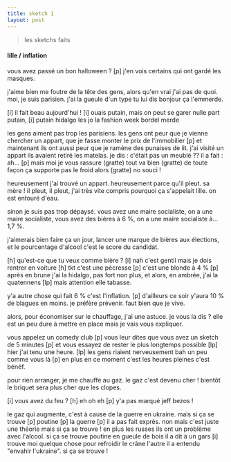 ```yaml
---
title: sketch 1
layout: post
---
```


> les sketchs faits

#### lille / inflation

vous avez passé un bon halloween ?
[p]
j'en vois certains qui ont gardé les masques.

j'aime bien me foutre de la tête des gens,
alors qu'en vrai j'ai pas de quoi.
moi, je suis parisien.
j'ai la gueule d'un type 
tu lui dis bonjour ça l'emmerde.

[i] il fait beau aujourd'hui !
[i] ouais putain, mais on peut se garer nulle part putain, 
[i] putain hidalgo les jo la fashion week bordel merde

les gens aiment pas trop les parisiens.
les gens ont peur que je vienne chercher un appart,
que je fasse monter le prix de l'immobilier
[p]
et maintenant ils ont aussi peur que je ramène des punaises de lit.
j'ai visité un appart
ils avaient retiré les matelas.
je dis : c'était pas un meublé ??
il a fait : ah... [p]
mais moi je vous rassure (gratte)
tout va bien (gratte)
de toute façon ça supporte pas le froid alors (gratte)
no souci !

heureusement j'ai trouvé un appart.
heureusement parce qu'il pleut.
sa mère !
il pleut, il pleut,
j'ai très vite compris pourquoi ça s'appelait lille.
on est entouré d'eau.

sinon je suis pas trop dépaysé.
vous avez une maire socialiste, on a une maire socialiste,
vous avez des bières à 6 %,
on a une maire socialiste à... 1,7 %.

j'aimerais bien faire ça un jour,
lancer une marque de bières aux élections,
et le pourcentage d'alcool c'est le score du candidat.

[h] qu'est-ce que tu veux comme bière ?
[i] nah c'est gentil mais je dois rentrer en voiture
[h] tkt c'est une pécresse [p]
c'est une blonde à 4 % [p]
après en brune j'ai la hidalgo, pas fort non plus,
et alors, en ambrée, j'ai la quatennens [lp]
mais attention elle tabasse.

y'a autre chose qui fait 6 % c'est l'inflation.
[p]
d'ailleurs ce soir y'aura 10 % de blagues en moins.
je préfère prévenir.
faut bien que je vive.

alors, pour économiser sur le chauffage,
j'ai une astuce.
je vous la dis ?
elle est un peu dure à mettre en place
mais je vais vous expliquer.

vous appelez un comedy club [p]
vous leur dites que vous avez un sketch de 5 minutes [p]
et vous essayez de rester le plus longtemps possible
[lp]
hier j'ai tenu une heure.
[lp]
les gens riaient nerveusement bah un peu comme vous là
[p]
en plus en ce moment c'est les heures pleines
c'est bénéf.

pour rien arranger, je me chauffe au gaz.
le gaz c'est devenu cher !
bientôt le briquet sera plus cher que les clopes.

[i] vous avez du feu ?
[h] eh oh eh [p] y'a pas marqué jeff bezos !

le gaz qui augmente, c'est à cause de la guerre en ukraine.
mais si ça se trouve [p] poutine [p] la guerre [p]
il a pas fait exprès.
non mais c'est juste une théorie 
mais si ça se trouve !
en plus les russes ils ont un problème avec l'alcool.
si ça se trouve poutine en gueule de bois il a dit à un gars
[i] trouve moi quelque chose pour refroidir le crâne
l'autre il a entendu "envahir l'ukraine".
si ça se trouve !
